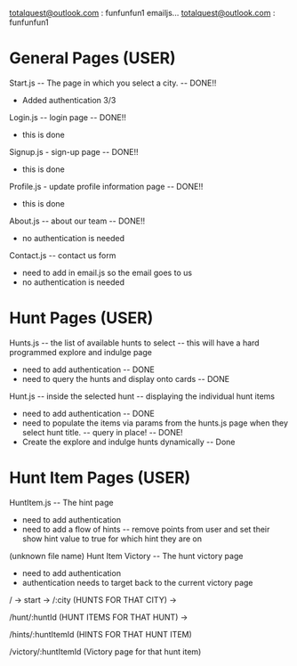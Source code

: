 totalquest@outlook.com : funfunfun1
emailjs... totalquest@outlook.com : funfunfun1

# General Pages (USER)

Start.js -- The page in which you select a city. -- DONE!!
- Added authentication 3/3

Login.js -- login page -- DONE!!
- this is done

Signup.js - sign-up page -- DONE!!
- this is done

Profile.js - update profile information page -- DONE!!
- this is done

About.js -- about our team -- DONE!!
- no authentication is needed

Contact.js -- contact us form 
- need to add in email.js so the email goes to us
- no authentication is needed

# Hunt Pages (USER)

Hunts.js -- the list of available hunts to select -- this will have a hard programmed explore and indulge page
- need to add authentication -- DONE
- need to query the hunts and display onto cards -- DONE

Hunt.js -- inside the selected hunt -- displaying the individual hunt items 
- need to add authentication -- DONE
- need to populate the items via params from the hunts.js page when they select hunt title. -- query in place! -- DONE!
- Create the explore and indulge hunts dynamically -- Done


# Hunt Item Pages (USER)

HuntItem.js -- The hint page 
- need to add authentication 
- need to add a flow of hints
    -- remove points from user and set their show hint value to true for which hint they are on

(unknown file name) Hunt Item Victory -- The hunt victory page
- need to add authentication 
- authentication needs to target back to the current victory page


/  -> start -> /:city (HUNTS FOR THAT CITY) ->

/hunt/:huntId (HUNT ITEMS FOR THAT HUNT) ->

/hints/:huntItemId (HINTS FOR THAT HUNT ITEM)

/victory/:huntItemId (Victory page for that hunt item)

